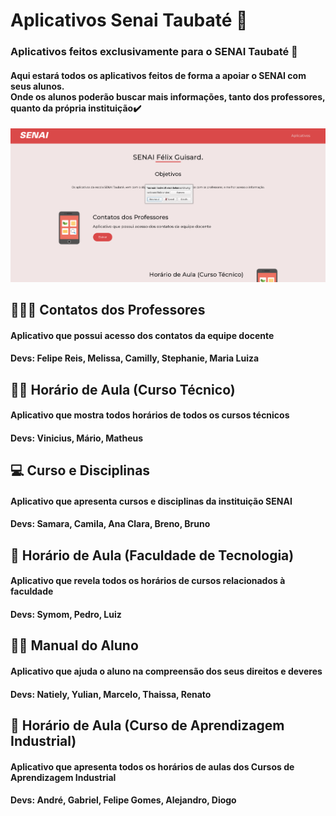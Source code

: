 <h1> Aplicativos Senai Taubaté 📱</h1>

<h3>Aplicativos feitos exclusivamente para o SENAI Taubaté 📲</h3>
<h4>Aqui estará todos os aplicativos feitos de forma a apoiar o SENAI com seus alunos.<br>Onde os alunos poderão buscar mais informações, tanto dos professores, quanto da própria instituição✔️</h4>

<img src="assets_site/website_screenshot.png">

<h2>👨🏾‍🏫 Contatos dos Professores</h2>
<h4>Aplicativo que possui acesso dos contatos da equipe docente</h4>
<h4>Devs: Felipe Reis, Melissa, Camilly, Stephanie, Maria Luiza</h4>

<h2>👷‍♀️ Horário de Aula (Curso Técnico)</h2>
<h4>Aplicativo que mostra todos horários de todos os cursos técnicos</h4>
<h4>Devs: Vinicius, Mário, Matheus</h4>

<h2>💻 Curso e Disciplinas</h2>
<h4>Aplicativo que apresenta cursos e disciplinas da instituição SENAI</h4>
<h4>Devs: Samara, Camila, Ana Clara, Breno, Bruno</h4>

<h2>🏫 Horário de Aula (Faculdade de Tecnologia)</h2>
<h4>Aplicativo que revela todos os horários de cursos relacionados à faculdade</h4>
<h4>Devs: Symom, Pedro, Luiz</h4>

<h2>🧑‍🎓 Manual do Aluno</h2>
<h4>Aplicativo que ajuda o aluno na compreensão dos seus direitos e deveres</h4>
<h4>Devs: Natiely, Yulian, Marcelo, Thaissa, Renato</h4>

<h2>📖 Horário de Aula (Curso de Aprendizagem Industrial)</h2>
<h4>Aplicativo que apresenta todos os horários de aulas dos Cursos de Aprendizagem Industrial</h4>
<h4>Devs: André, Gabriel, Felipe Gomes, Alejandro, Diogo</h4>
